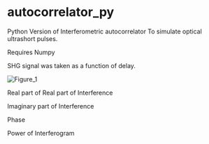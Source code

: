 # autocorrelator_py
Python Version of Interferometric autocorrelator To simulate optical ultrashort pulses.

Requires Numpy

SHG signal was taken as a function of delay.

![Figure_1](https://user-images.githubusercontent.com/30459885/185860788-222584b3-669f-4ed5-8cde-bfb25128e8f7.png)


Real part of Real part of Interference

Imaginary part of Interference

Phase

Power of Interferogram



